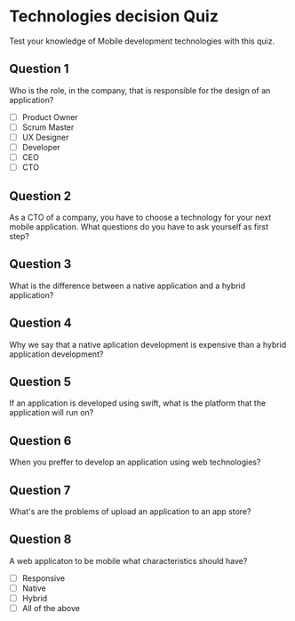 # Technologies decision Quiz

Test your knowledge of Mobile development technologies with this quiz.

## Question 1

Who is the role, in the company, that is responsible for the design of an application?

- [ ] Product Owner
- [ ] Scrum Master
- [ ] UX Designer
- [ ] Developer
- [ ] CEO
- [ ] CTO

## Question 2

As a CTO of a company, you have to choose a technology for your next mobile application. What questions do you have to ask yourself as first step?

## Question 3

What is the difference between a native application and a hybrid application?

## Question 4

Why we say that a native aplication development is expensive than a hybrid application development?

## Question 5

If an application is developed using swift, what is the platform that the application will run on?

## Question 6

When you preffer to develop an application using web technologies?

## Question 7

What's are the problems of upload an application to an app store?

## Question 8

A web applicaton to be mobile what characteristics should have?

- [ ] Responsive
- [ ] Native
- [ ] Hybrid
- [ ] All of the above
